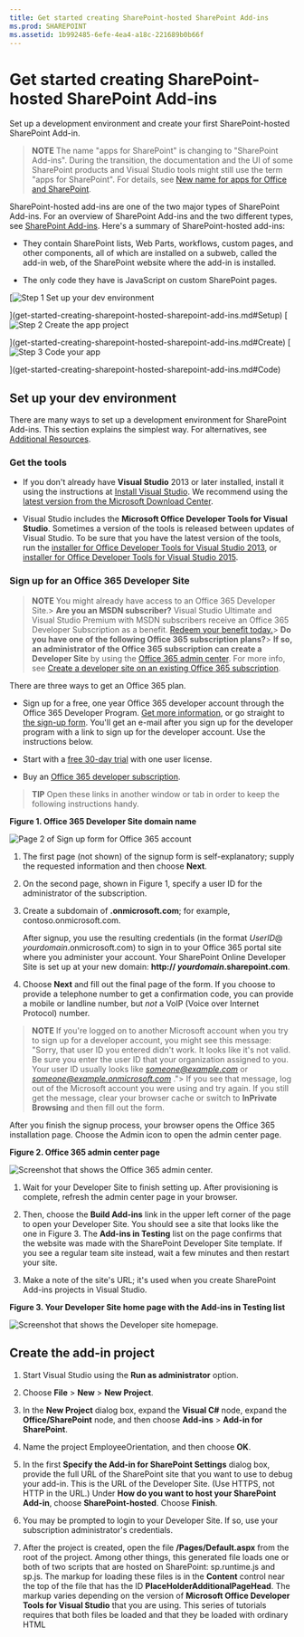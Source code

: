 ```yaml
---
title: Get started creating SharePoint-hosted SharePoint Add-ins
ms.prod: SHAREPOINT
ms.assetid: 1b992485-6efe-4ea4-a18c-221689b0b66f
---
```



# Get started creating SharePoint-hosted SharePoint Add-ins
Set up a development environment and create your first SharePoint-hosted SharePoint Add-in.
> **NOTE**
> The name "apps for SharePoint" is changing to "SharePoint Add-ins". During the transition, the documentation and the UI of some SharePoint products and Visual Studio tools might still use the term "apps for SharePoint". For details, see  [New name for apps for Office and SharePoint](new-name-for-apps-for-sharepoint.md#bk_newname). 




SharePoint-hosted add-ins are one of the two major types of SharePoint Add-ins. For an overview of SharePoint Add-ins and the two different types, see  [SharePoint Add-ins](sharepoint-add-ins.md). Here's a summary of SharePoint-hosted add-ins:
- They contain SharePoint lists, Web Parts, workflows, custom pages, and other components, all of which are installed on a subweb, called the add-in web, of the SharePoint website where the add-in is installed.


- The only code they have is JavaScript on custom SharePoint pages.


 [![Step 1 Set up your dev environment](images/6d3bbe0a-399e-4747-9e1a-01d42954ce32.png)



](get-started-creating-sharepoint-hosted-sharepoint-add-ins.md#Setup) [![Step 2 Create the app project](images/d69871f6-c503-463b-bf96-4b6d7306c313.png)



](get-started-creating-sharepoint-hosted-sharepoint-add-ins.md#Create) [![Step 3 Code your app](images/e5f8a9a2-e5fb-42d1-b19a-300178c626fb.png)



](get-started-creating-sharepoint-hosted-sharepoint-add-ins.md#Code)
## Set up your dev environment
<a name="Setup"> </a>

There are many ways to set up a development environment for SharePoint Add-ins. This section explains the simplest way. For alternatives, see  [Additional Resources](#bk_addresources).




### Get the tools


- If you don't already have **Visual Studio** 2013 or later installed, install it using the instructions at [Install Visual Studio](http://msdn.microsoft.com/library/da049020-cfda-40d7-8ff4-7492772b620f.aspx). We recommend using the  [latest version from the Microsoft Download Center](https://www.visualstudio.com/downloads/download-visual-studio-vs).


- Visual Studio includes the **Microsoft Office Developer Tools for Visual Studio**. Sometimes a version of the tools is released between updates of Visual Studio. To be sure that you have the latest version of the tools, run the [installer for Office Developer Tools for Visual Studio 2013](http://aka.ms/OfficeDevToolsForVS2013), or  [installer for Office Developer Tools for Visual Studio 2015](http://aka.ms/OfficeDevToolsForVS2015). 



### Sign up for an Office 365 Developer Site
<a name="o365_signup"> </a>


> **NOTE**
>  You might already have access to an Office 365 Developer Site.> **Are you an MSDN subscriber?** Visual Studio Ultimate and Visual Studio Premium with MSDN subscribers receive an Office 365 Developer Subscription as a benefit. [Redeem your benefit today.](https://msdn.microsoft.com/subscriptions/manage/default.aspx)> **Do you have one of the following Office 365 subscription plans?**> **If so, an administrator of the Office 365 subscription can create a Developer Site** by using the [Office 365 admin center](https://portal.microsoftonline.com/admin/default.aspx). For more info, see  [Create a developer site on an existing Office 365 subscription](create-a-developer-site-on-an-existing-office-365-subscription.md). 




There are three ways to get an Office 365 plan. 




- Sign up for a free, one year Office 365 developer account through the Office 365 Developer Program.  [Get more information](http://dev.office.com/devprogram), or go straight to  [the sign-up form](https://profile.microsoft.com/RegSysProfileCenter/wizardnp.aspx?wizid=14b845d0-938c-45af-b061-f798fbb4d170). You'll get an e-mail after you sign up for the developer program with a link to sign up for the developer account. Use the instructions below.


- Start with a  [free 30-day trial](https://portal.microsoftonline.com/Signup/MainSignUp.aspx?OfferId=6881A1CB-F4EB-4db3-9F18-388898DAF510&amp;DL=DEVELOPERPACK) with one user license.


- Buy an  [Office 365 developer subscription](https://portal.microsoftonline.com/Signup/MainSignUp.aspx?OfferId=C69E7747-2566-4897-8CBA-B998ED3BAB88&amp;DL=DEVELOPERPACK). 



> **TIP**
> Open these links in another window or tab in order to keep the following instructions handy. 





**Figure 1. Office 365 Developer Site domain name**








![Page 2 of Sign up form for Office 365 account](images/ff384c69-56bf-4ceb-81c3-8b874e2407f0.png)












1. The first page (not shown) of the signup form is self-explanatory; supply the requested information and then choose **Next**.


2. On the second page, shown in Figure 1, specify a user ID for the administrator of the subscription.


3. Create a subdomain of **.onmicrosoft.com**; for example, contoso.onmicrosoft.com.

    After signup, you use the resulting credentials (in the format  _UserID_@ _yourdomain_.onmicrosoft.com) to sign in to your Office 365 portal site where you administer your account. Your SharePoint Online Developer Site is set up at your new domain: **http:// _yourdomain_.sharepoint.com**.


4. Choose **Next** and fill out the final page of the form. If you choose to provide a telephone number to get a confirmation code, you can provide a mobile or landline number, but *not*  a VoIP (Voice over Internet Protocol) number.




> **NOTE**
> If you're logged on to another Microsoft account when you try to sign up for a developer account, you might see this message: "Sorry, that user ID you entered didn't work. It looks like it's not valid. Be sure you enter the user ID that your organization assigned to you. Your user ID usually looks like  *someone@example.com*  or *someone@example.onmicrosoft.com*  ."> If you see that message, log out of the Microsoft account you were using and try again. If you still get the message, clear your browser cache or switch to **InPrivate Browsing** and then fill out the form.




After you finish the signup process, your browser opens the Office 365 installation page. Choose the Admin icon to open the admin center page.




**Figure 2. Office 365 admin center page**








![Screenshot that shows the Office 365 admin center.](images/SP15_Office365AdminInset_border.png)








1. Wait for your Developer Site to finish setting up. After provisioning is complete, refresh the admin center page in your browser.


2. Then, choose the **Build Add-ins** link in the upper left corner of the page to open your Developer Site. You should see a site that looks like the one in Figure 3. The **Add-ins in Testing** list on the page confirms that the website was made with the SharePoint Developer Site template. If you see a regular team site instead, wait a few minutes and then restart your site.


3. Make a note of the site's URL; it's used when you create SharePoint Add-ins projects in Visual Studio.



**Figure 3. Your Developer Site home page with the Add-ins in Testing list**








![Screenshot that shows the Developer site homepage.](images/SP15_DeveloperSiteHome_border.png)












## Create the add-in project
<a name="Create"> </a>


1. Start Visual Studio using the **Run as administrator** option.


2. Choose **File** > **New** > **New Project**.


3. In the **New Project** dialog box, expand the **Visual C#** node, expand the **Office/SharePoint** node, and then choose **Add-ins** > **Add-in for SharePoint**.


4. Name the project EmployeeOrientation, and then choose **OK**.


5. In the first **Specify the Add-in for SharePoint Settings** dialog box, provide the full URL of the SharePoint site that you want to use to debug your add-in. This is the URL of the Developer Site. (Use HTTPS, not HTTP in the URL.) Under **How do you want to host your SharePoint Add-in**, choose **SharePoint-hosted**. Choose **Finish**.


6. You may be prompted to login to your Developer Site. If so, use your subscription administrator's credentials.


7. After the project is created, open the file **/Pages/Default.aspx** from the root of the project. Among other things, this generated file loads one or both of two scripts that are hosted on SharePoint: sp.runtime.js and sp.js. The markup for loading these files is in the **Content** control near the top of the file that has the ID **PlaceHolderAdditionalPageHead**. The markup varies depending on the version of **Microsoft Office Developer Tools for Visual Studio** that you are using. This series of tutorials requires that both files be loaded and that they be loaded with ordinary HTML **<script>** tags, not **<SharePoint:ScriptLink>** tags. Ensure that the following lines are in the **PlaceHolderAdditionalPageHead** control, *just above*  the line `<meta name="WebPartPageExpansion" content="full" />`:

 ```

<script type="text/javascript" src="/_layouts/15/sp.runtime.js"></script>
<script type="text/javascript" src="/_layouts/15/sp.js"></script> 

 ```


    Then search the file for any other markup that also loads one or the other of these files and remove the redundant markup. Save and close the file.



## Code your add-in
<a name="Code"> </a>

For your first SharePoint-hosted SharePoint Add-in, we'll include the classic SharePoint extension: a custom list and list instance.




1. In **Solution Explorer**, open the AppManifest.xml file.


2. When the manifest designer opens, add a space between the words in the **Title** field so that it readsEmployee Orientation. (Do  *not*  change the **Name** field.)


3. Save and close the file.


4. Right-click the project in **Solution Explorer** and choose **Add** > **New Folder**. Name the folder Lists.


5. Right-click the new folder and choose **Add** > **New Item**. The **Add New Item** dialog opens to the **Office/SharePoint** node.


6. Choose **List**. Give it the name NewEmployeeOrientation, and then choose **Add**. 


7. On the **Choose List Settings** page of the **SharePoint Customization Wizard**, leave the list display name at the default **NewEmployeeOrientation**, choose the **Create a customizable list template and a list instance of it** option button, and choose **Default (Custom List)** on the drop-down list. Then choose **Finish**.


8. The wizard creates a **NewEmployeeOrientation** list template with a child list instance named **NewEmployeeOrientationInstance**. A list designer may open. It is used in a later step.


9. Expand the **NewEmployeeOrientationInstance** node in **Solution Explorer**, if it isn't already, so that you can clearly distinguish the elements.xml file that is a child of the list  *instance*  from the elements.xml file that is a child of the list *template*  .

   **Lists node in Solution Explorer**



!\[List folder with child NewEmployeeOrientation template, which itself has three children; a NewEmployeeOrientationInstance, an elements.xml file, and a schema.xml file. The instance itself has a child named elements.xml.](images/10e5d116-d24b-4a44-bfff-cfbf2f971b1e.PNG)





10. Open the elements.xml child of the **NewEmployeeOrientation** list template.


11. Add spaces to the **DisplayName** attribute (not the **Name** attribute) to make it friendlier:"New Employee Orientation".


12. Set the **Description** attribute to"Orientation information about new employees."


13. Leave all other attributes at their default, save the file and close it.


14. If the list designer is not open, choose the **NewEmployeeOrientation** node in **Solution Explorer**.


15. Open the **List** tab of the designer. This tab is used to set certain values for the list *instance*  , not the list *template*  , but it has some default values that it inherited from the template.


16. Change the values on this tab to the following:

  - **Title**: New Employees in Seattle


  - **List URL**: Lists/NewEmployeesInSeattle


  - **Description**: The new employees in Seattle.



     Leave the check boxes at their default status, save the file, and close the designer.


17. The list instance may have its old name in **Solution Explorer**. If so, open the shortcut menu for **NewEmployeeOrientationInstance**, choose **Rename**, and change the name to NewEmployeesInSeattle.


18. Open the schema.xml file.


19. In the **View** element whose **BaseViewID** value is "0", replace the existing **ViewFields** element with the following markup. (Use exactly this GUID for the **FieldRef** named `Title`.)

     *Line breaks may come at odd places in this autogenerated schema.xml file. Be sure you have found the matching begin and end tags for the **ViewFields** element. Add line breaks to improve readability.* 



 ```

<ViewFields>
  <FieldRef Name="Title" ID="{fa564e0f-0c70-4ab9-b863-0177e6ddd247}" DisplayName="Employee" />
 </ViewFields>
 ```

20. Still in the schema.xml file, in the **View** element whose **BaseViewID** value is "1", replace the existing **ViewFields** element with the following markup. (Use exactly this GUID for the **FieldRef** named `LinkTitle`.)

 ```

<ViewFields>
  <FieldRef Name="LinkTitle" ID="{82642ec8-ef9b-478f-acf9-31f7d45fbc31}" DisplayName="Employee" />
</ViewFields>
 ```

21. Save and close the schema.xml file.


22. Open the elements.xml file that is a child of the list  *instance* **NewEmployeesInSeattle** (not the elements.xml that is a child of the list *template* **NewEmployeeOrientation**).


23. In this file, populate the list with some initial data. You do this by adding the following **Data** element markup as a child element of the **ListInstance** element.

 ```

<Data>
  <Rows>
    <Row>
      <Field Name="Title">Tom Higginbotham</Field>
    </Row>
    <Row>
      <Field Name="Title">Satomi Hayakawa</Field>
    </Row>
    <Row>
      <Field Name="Title">Cassi Hicks</Field>
    </Row>
    <Row>
      <Field Name="Title">Lertchai Treetawatchaiwong</Field>
    </Row>
  </Rows>
</Data>
 ```

24. Save and close the file.


25. In **Solution Explorer**, double-click **Feature1** to open the Feature designer. In the designer, set the **Title** toNew Employee Orientation Components and set the **Description** toLists and other components for getting employees oriented to the company. Save the file, and close the designer.


26. If the **Feature1** in **Solution Explorer** has not been automatically renamed, open its shortcut menu, choose **Rename**, and rename it NewEmployeeOrientationComponents.


27. Open the Default.aspx file.


28. Find the ASP.NET **Content** element with the ID **PlaceHolderPageTitleInTitleArea**. Replace the default string "Page Title" with "New Employees by Location".


29. Find the ASP.NET **Content** element with the ID **PlaceHolderMain**.  *Replace*  its contents with the following markup. The ` _spPageContextInfo` is a JavaScript object that SharePoint automatically includes in the page. It's `webAbsoluteUrl` property returns the URL of the add-in web.

 ```XML

<p><asp:HyperLink runat="server"
    NavigateUrl="JavaScript:window.location = _spPageContextInfo.webAbsoluteUrl + '/Lists/NewEmployeesInSeattle/AllItems.aspx';" 
    Text="New Employees in Seattle" /></p>

 ```


## Run the add-in and test the list
<a name="Code"> </a>






1. Use the F5 key to deploy and run your add-in. Visual Studio makes a temporary installation of the add-in on your test SharePoint site and immediately runs the add-in. (To find out how end users run an installed SharePoint Add-in, see  [Next Steps](#Nextsteps).)


2. When the add-in's default page opens, choose the **New Employees in Seattle** link to open the custom list instance.

   **Default page and list view page**



!\[The add-in's default page is shown with its title New Employees by Location. There is a link labeled New Employees in Seattle. An arrow from this link points to the list view page for the list. It is titled New Employees in Seattle, with the list below.](images/9dc5cefe-083a-4807-bee6-473001f23db9.png)





3. Add and delete items from the list.


4. To end the debugging session, close the browser window or stop debugging in Visual Studio. Each time that you press F5, Visual Studio will retract the previous version of the add-in and install the latest one.


5. You will work with this add-in and Visual Studio solution in other articles, and it's a good practice to retract the add-in one last time when you are done working with it for a while. Right-click the project in **Solution Explorer** and choose **Retract**.



## 
<a name="Nextsteps"> </a>

So far, there isn't much orientation information in the list. We'll add some in later articles in this series. But first, take a brief break from coding to learn about deploying SharePoint Add-ins in  [Deploy and install a SharePoint-hosted SharePoint Add-in](deploy-and-install-a-sharepoint-hosted-sharepoint-add-in.md).




